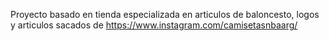 Proyecto basado en tienda especializada en articulos de baloncesto, logos  y articulos sacados de https://www.instagram.com/camisetasnbaarg/
